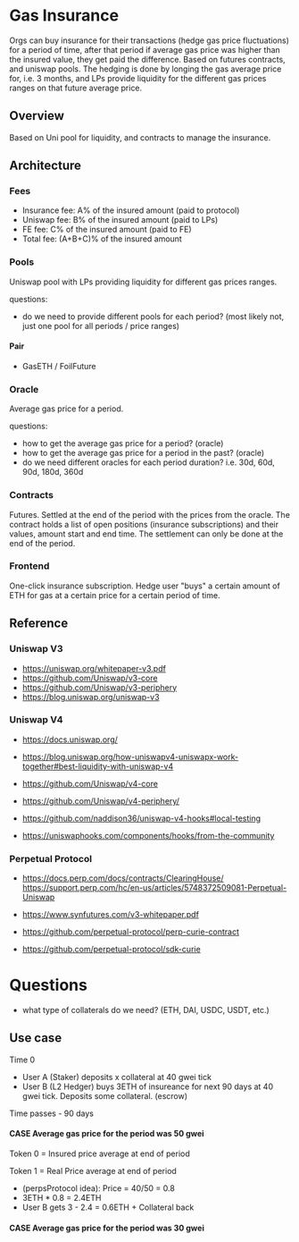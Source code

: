 # Gas Insurance

Orgs can buy insurance for their transactions (hedge gas price fluctuations) for a period of time, after that period if average gas price was higher than the insured value, they get paid the difference.
Based on futures contracts, and uniswap pools. The hedging is done by longing the gas average price for, i.e. 3 months, and LPs provide liquidity for the different gas prices ranges on that future average price.


## Overview
Based on Uni pool for liquidity, and contracts to manage the insurance. 


## Architecture

### Fees
- Insurance fee: A% of the insured amount (paid to protocol)
- Uniswap fee: B% of the insured amount (paid to LPs)
- FE fee: C% of the insured amount (paid to FE)
- Total fee: (A+B+C)% of the insured amount

### Pools 
Uniswap pool with LPs providing liquidity for different gas prices ranges. 

questions:
- do we need to provide different pools for each period? (most likely not, just one pool for all periods / price ranges)

#### Pair
- GasETH / FoilFuture

### Oracle 
Average gas price for a period.

questions:
- how to get the average gas price for a period? (oracle)
- how to get the average gas price for a period in the past? (oracle)
- do we need different oracles for each period duration? i.e. 30d, 60d, 90d, 180d, 360d 
  

### Contracts 
Futures. Settled at the end of the period with the prices from the oracle.
The contract holds a list of open positions (insurance subscriptions) and their values, amount start and end time.
The settlement can only be done at the end of the period.



### Frontend 
One-click insurance subscription. Hedge user "buys" a certain amount of ETH for gas at a certain price for a certain period of time.



## Reference
### Uniswap V3
- https://uniswap.org/whitepaper-v3.pdf
- https://github.com/Uniswap/v3-core
- https://github.com/Uniswap/v3-periphery
- https://blog.uniswap.org/uniswap-v3



### Uniswap V4
- https://docs.uniswap.org/
- https://blog.uniswap.org/how-uniswapv4-uniswapx-work-together#best-liquidity-with-uniswap-v4
- https://github.com/Uniswap/v4-core
- https://github.com/Uniswap/v4-periphery/

- https://github.com/naddison36/uniswap-v4-hooks#local-testing
- https://uniswaphooks.com/components/hooks/from-the-community


### Perpetual Protocol
- https://docs.perp.com/docs/contracts/ClearingHouse/
https://support.perp.com/hc/en-us/articles/5748372509081-Perpetual-Uniswap
- https://www.synfutures.com/v3-whitepaper.pdf

- https://github.com/perpetual-protocol/perp-curie-contract
- https://github.com/perpetual-protocol/sdk-curie



# Questions

- what type of collaterals do we need? (ETH, DAI, USDC, USDT, etc.)


## Use case
Time 0
- User A (Staker) deposits x collateral at 40 gwei tick
- User B (L2 Hedger) buys 3ETH of insureance for next 90 days at 40 gwei tick. Deposits some collateral. (escrow)



Time passes - 90 days
#### CASE Average gas price for the period was 50 gwei
Token 0 = Insured price average at end of period

Token 1 = Real Price average at end of period
- (perpsProtocol idea): Price = 40/50 = 0.8
- 3ETH * 0.8 = 2.4ETH 
- User B gets 3 - 2.4 = 0.6ETH + Collateral back
#### CASE Average gas price for the period was 30 gwei
